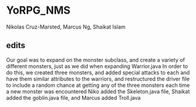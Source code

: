 # YoRPG_NMS
Nikolas Cruz-Marsted, Marcus Ng, Shaikat Islam
## edits
Our goal was to expand on the monster subclass, and create a variety of different monsters, just as we did when expanding Warrior.java
In order to do this, we created three monsters, and added special attacks to each and have them similar attributes to the warriors, and restructured the driver file to include a random chance at getting any of the three monsters each time a new monster was encountered
Niko added the Skeleton.java file, Shaikat added the goblin.java file, and Marcus added Troll.java
